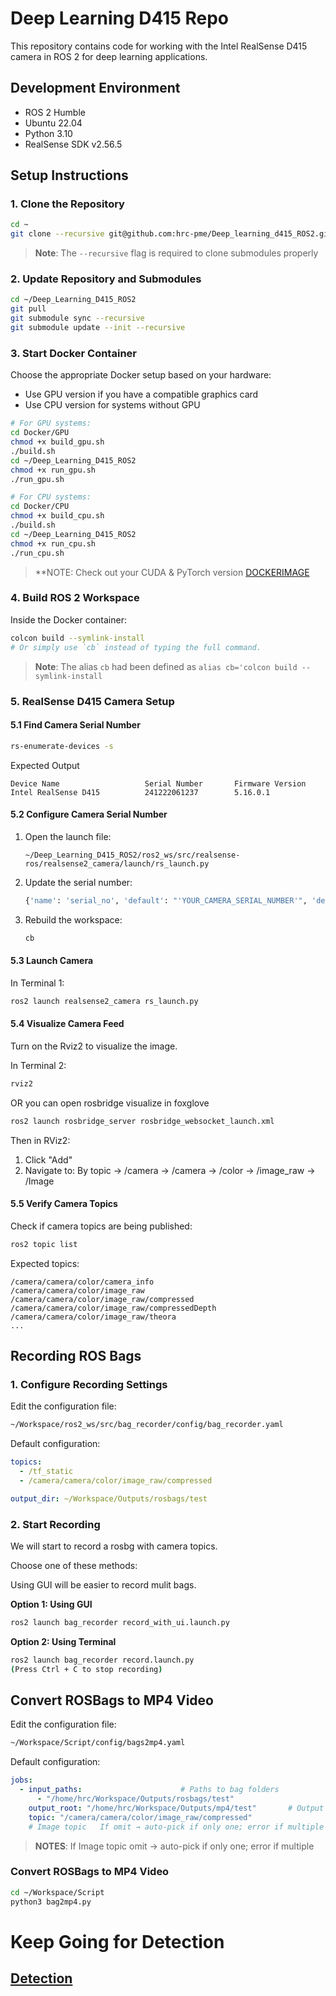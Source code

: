 # Deep Learning D415 Repo

This repository contains code for working with the Intel RealSense D415 camera in ROS 2 for deep learning applications.

## Development Environment

- ROS 2 Humble
- Ubuntu 22.04
- Python 3.10
- RealSense SDK v2.56.5

## Setup Instructions

### 1. Clone the Repository

```bash
cd ~
git clone --recursive git@github.com:hrc-pme/Deep_learning_d415_ROS2.git
```

> **Note**: The `--recursive` flag is required to clone submodules properly

### 2. Update Repository and Submodules

```bash
cd ~/Deep_Learning_D415_ROS2
git pull
git submodule sync --recursive
git submodule update --init --recursive
```

### 3. Start Docker Container

Choose the appropriate Docker setup based on your hardware:
- Use GPU version if you have a compatible graphics card
- Use CPU version for systems without GPU

```bash
# For GPU systems:
cd Docker/GPU
chmod +x build_gpu.sh 
./build.sh
cd ~/Deep_Learning_D415_ROS2
chmod +x run_gpu.sh 
./run_gpu.sh

# For CPU systems:
cd Docker/CPU
chmod +x build_cpu.sh 
./build.sh
cd ~/Deep_Learning_D415_ROS2
chmod +x run_cpu.sh 
./run_cpu.sh
```

> **NOTE: Check out your CUDA & PyTorch version [DOCKERIMAGE](https://github.com/hrc-pme/Deep_learning_d415_ROS2/blob/main/Tutorial/DockerImage.md#wrong-pytorch-gpu-version)

### 4. Build ROS 2 Workspace

Inside the Docker container:

```bash
colcon build --symlink-install
# Or simply use `cb` instead of typing the full command.
```
> **Note**: The alias `cb` had been defined as
`alias cb='colcon build --symlink-install`

### 5. RealSense D415 Camera Setup

#### 5.1 Find Camera Serial Number
```bash
rs-enumerate-devices -s
```
Expected Output
```
Device Name                   Serial Number       Firmware Version
Intel RealSense D415          241222061237        5.16.0.1
```

#### 5.2 Configure Camera Serial Number
1. Open the launch file:
   ```
   ~/Deep_Learning_D415_ROS2/ros2_ws/src/realsense-ros/realsense2_camera/launch/rs_launch.py
   ```
2. Update the serial number:
   ```python
   {'name': 'serial_no', 'default': "'YOUR_CAMERA_SERIAL_NUMBER'", 'description': 'choose device by serial number'},
   ```
3. Rebuild the workspace:
   ```bash
   cb
   ```

#### 5.3 Launch Camera

In Terminal 1:
```bash
ros2 launch realsense2_camera rs_launch.py
```

#### 5.4 Visualize Camera Feed
Turn on the Rviz2 to visualize the image.

In Terminal 2:
```bash
rviz2
```
OR you can open rosbridge visualize in foxglove
```bash
ros2 launch rosbridge_server rosbridge_websocket_launch.xml
```


Then in RViz2:
1. Click "Add"
2. Navigate to: By topic → /camera → /camera → /color → /image_raw → /Image

#### 5.5 Verify Camera Topics

Check if camera topics are being published:
```bash
ros2 topic list
```

Expected topics:
```
/camera/camera/color/camera_info
/camera/camera/color/image_raw
/camera/camera/color/image_raw/compressed
/camera/camera/color/image_raw/compressedDepth
/camera/camera/color/image_raw/theora
...
```

## Recording ROS Bags

### 1. Configure Recording Settings

Edit the configuration file:
```bash
~/Workspace/ros2_ws/src/bag_recorder/config/bag_recorder.yaml
```

Default configuration:
```yaml
topics:
  - /tf_static
  - /camera/camera/color/image_raw/compressed

output_dir: ~/Workspace/Outputs/rosbags/test
```

### 2. Start Recording
We will start to record a rosbg with camera topics.

Choose one of these methods:

Using GUI will be easier to record mulit bags.  

**Option 1: Using GUI**
```bash
ros2 launch bag_recorder record_with_ui.launch.py
```

**Option 2: Using Terminal**
```bash
ros2 launch bag_recorder record.launch.py
(Press Ctrl + C to stop recording)
```

## Convert ROSBags to MP4 Video
Edit the configuration file:
```bash
~/Workspace/Script/config/bags2mp4.yaml
```
Default configuration:
```yaml
jobs:
  - input_paths:                      # Paths to bag folders
      - "/home/hrc/Workspace/Outputs/rosbags/test"
    output_root: "/home/hrc/Workspace/Outputs/mp4/test"       # Output MP4 folder
    topic: "/camera/camera/color/image_raw/compressed"   
    # Image topic   If omit → auto-pick if only one; error if multiple
```  
> **NOTES**: If Image topic omit → auto-pick if only one; error if multiple

### Convert ROSBags to MP4 Video

```bash
cd ~/Workspace/Script
python3 bag2mp4.py
```
# Keep Going for Detection

## [Detection](https://github.com/hrc-pme/Deep_learning_d415_ROS2/blob/main/Tutorial/maskrcnn.md)
